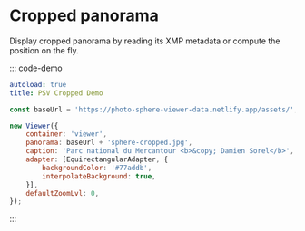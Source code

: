 # Cropped panorama

Display cropped panorama by reading its XMP metadata or compute the position on the fly.

::: code-demo

```yaml
autoload: true
title: PSV Cropped Demo
```

```js
const baseUrl = 'https://photo-sphere-viewer-data.netlify.app/assets/';

new Viewer({
    container: 'viewer',
    panorama: baseUrl + 'sphere-cropped.jpg',
    caption: 'Parc national du Mercantour <b>&copy; Damien Sorel</b>',
    adapter: [EquirectangularAdapter, {
        backgroundColor: '#77addb',
        interpolateBackground: true,
    }],
    defaultZoomLvl: 0,
});
```

:::

